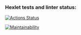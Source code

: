 ### Hexlet tests and linter status:
[![Actions Status](https://github.com/Rata0/frontend-project-11/actions/workflows/hexlet-check.yml/badge.svg)](https://github.com/Rata0/frontend-project-11/actions)

[![Maintainability](https://api.codeclimate.com/v1/badges/b6cca81a912705d65df1/maintainability)](https://codeclimate.com/github/Rata0/frontend-project-11/maintainability)